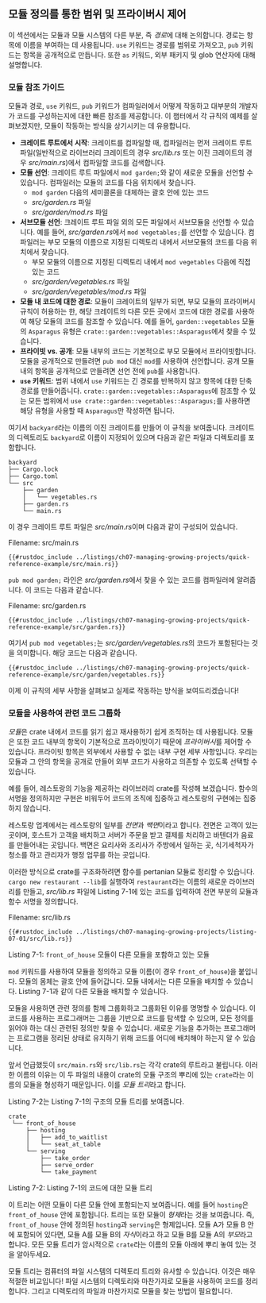 ## 모듈 정의를 통한 범위 및 프라이버시 제어

이 섹션에서는 모듈과 모듈 시스템의 다른 부분, 즉 *경로*에 대해 논의합니다. 경로는 항목에 이름을 부여하는 데 사용됩니다. `use` 키워드는 경로를 범위로 가져오고, `pub` 키워드는 항목을 공개적으로 만듭니다. 또한 `as` 키워드, 외부 패키지 및 glob 연산자에 대해 설명합니다.

### 모듈 참조 가이드

모듈과 경로, `use` 키워드, `pub` 키워드가 컴파일러에서 어떻게 작동하고 대부분의 개발자가 코드를 구성하는지에 대한 빠른 참조를 제공합니다. 이 챕터에서 각 규칙의 예제를 살펴보겠지만, 모듈이 작동하는 방식을 상기시키는 데 유용합니다.

- **크레이트 루트에서 시작**: 크레이트를 컴파일할 때, 컴파일러는 먼저 크레이트 루트 파일(일반적으로 라이브러리 크레이트의 경우 *src/lib.rs* 또는 이진 크레이트의 경우 *src/main.rs*)에서 컴파일할 코드를 검색합니다.
- **모듈 선언**: 크레이트 루트 파일에서 `mod garden;`와 같이 새로운 모듈을 선언할 수 있습니다. 컴파일러는 모듈의 코드를 다음 위치에서 찾습니다.
  - `mod garden` 다음의 세미콜론을 대체하는 괄호 안에 있는 코드
  - *src/garden.rs* 파일
  - *src/garden/mod.rs* 파일
- **서브모듈 선언**: 크레이트 루트 파일 외의 모든 파일에서 서브모듈을 선언할 수 있습니다. 예를 들어, *src/garden.rs*에서 `mod vegetables;`를 선언할 수 있습니다. 컴파일러는 부모 모듈의 이름으로 지정된 디렉토리 내에서 서브모듈의 코드를 다음 위치에서 찾습니다.
  - 부모 모듈의 이름으로 지정된 디렉토리 내에서 `mod vegetables` 다음에 직접 있는 코드
  - *src/garden/vegetables.rs* 파일
  - *src/garden/vegetables/mod.rs* 파일
- **모듈 내 코드에 대한 경로**: 모듈이 크레이트의 일부가 되면, 부모 모듈의 프라이버시 규칙이 허용하는 한, 해당 크레이트의 다른 모든 곳에서 코드에 대한 경로를 사용하여 해당 모듈의 코드를 참조할 수 있습니다. 예를 들어, `garden::vegetables` 모듈의 `Asparagus` 유형은 `crate::garden::vegetables::Asparagus`에서 찾을 수 있습니다.
- **프라이빗 vs. 공개**: 모듈 내부의 코드는 기본적으로 부모 모듈에서 프라이빗합니다. 모듈을 공개적으로 만들려면 `pub mod` 대신 `mod`를 사용하여 선언합니다. 공개 모듈 내의 항목을 공개적으로 만들려면 선언 전에 `pub`를 사용합니다.
- **`use` 키워드**: 범위 내에서 `use` 키워드는 긴 경로를 반복하지 않고 항목에 대한 단축 경로를 만들어줍니다. `crate::garden::vegetables::Asparagus`에 참조할 수 있는 모든 범위에서 `use crate::garden::vegetables::Asparagus;`를 사용하면 해당 유형을 사용할 때 `Asparagus`만 작성하면 됩니다.

여기서 `backyard`라는 이름의 이진 크레이트를 만들어 이 규칙을 보여줍니다. 크레이트의 디렉토리도 `backyard`로 이름이 지정되어 있으며 다음과 같은 파일과 디렉토리를 포함합니다.

```text
backyard
├── Cargo.lock
├── Cargo.toml
└── src
    ├── garden
    │   └── vegetables.rs
    ├── garden.rs
    └── main.rs
```

이 경우 크레이트 루트 파일은 *src/main.rs*이며 다음과 같이 구성되어 있습니다.

Filename: src/main.rs

```rust,noplayground,ignore
{{#rustdoc_include ../listings/ch07-managing-growing-projects/quick-reference-example/src/main.rs}}
```

`pub mod garden;` 라인은 *src/garden.rs*에서 찾을 수 있는 코드를 컴파일러에 알려줍니다. 이 코드는 다음과 같습니다.

Filename: src/garden.rs

```rust,noplayground,ignore
{{#rustdoc_include ../listings/ch07-managing-growing-projects/quick-reference-example/src/garden.rs}}
```

여기서 `pub mod vegetables;`는 *src/garden/vegetables.rs*의 코드가 포함된다는 것을 의미합니다. 해당 코드는 다음과 같습니다.

```rust,noplayground,ignore
{{#rustdoc_include ../listings/ch07-managing-growing-projects/quick-reference-example/src/garden/vegetables.rs}}
```

이제 이 규칙의 세부 사항을 살펴보고 실제로 작동하는 방식을 보여드리겠습니다!

### 모듈을 사용하여 관련 코드 그룹화

*모듈*은 crate 내에서 코드를 읽기 쉽고 재사용하기 쉽게 조직하는 데 사용됩니다.
모듈은 또한 코드 내부의 항목이 기본적으로 프라이빗이기 때문에 *프라이버시*를 제어할 수 있습니다.
프라이빗 항목은 외부에서 사용할 수 없는 내부 구현 세부 사항입니다.
우리는 모듈과 그 안의 항목을 공개로 만들어 외부 코드가 사용하고 의존할 수 있도록 선택할 수 있습니다.

예를 들어, 레스토랑의 기능을 제공하는 라이브러리 crate를 작성해 보겠습니다.
함수의 서명을 정의하지만 구현은 비워두어 코드의 조직에 집중하고 레스토랑의 구현에는 집중하지 않습니다.

레스토랑 업계에서는 레스토랑의 일부를 *전면*과 *백면*이라고 합니다.
전면은 고객이 있는 곳이며, 호스트가 고객을 배치하고 서버가 주문을 받고 결제를 처리하고 바텐더가 음료를 만들어내는 곳입니다.
백면은 요리사와 조리사가 주방에서 일하는 곳, 식기세척자가 청소를 하고 관리자가 행정 업무를 하는 곳입니다.

이러한 방식으로 crate를 구조화하려면 함수를  pertanian 모듈로 정리할 수 있습니다.
`cargo new restaurant --lib`를 실행하여 `restaurant`라는 이름의 새로운 라이브러리를 만들고, *src/lib.rs* 파일에 Listing 7-1에 있는 코드를 입력하여 전면 부분의 모듈과 함수 서명을 정의합니다.

Filename: src/lib.rs

```rust,noplayground
{{#rustdoc_include ../listings/ch07-managing-growing-projects/listing-07-01/src/lib.rs}}
```

Listing 7-1: `front_of_house` 모듈이 다른 모듈을 포함하고 있는 모듈

`mod` 키워드를 사용하여 모듈을 정의하고 모듈 이름(이 경우 `front_of_house`)을 붙입니다.
모듈의 몸체는 괄호 안에 들어갑니다.
모듈 내에서는 다른 모듈을 배치할 수 있습니다. Listing 7-1과 같이 다른 모듈을 배치할 수 있습니다.

모듈을 사용하면 관련 정의를 함께 그룹화하고 그룹화된 이유를 명명할 수 있습니다.
이 코드를 사용하는 프로그래머는 그룹을 기반으로 코드를 탐색할 수 있으며, 모든 정의를 읽어야 하는 대신 관련된 정의만 찾을 수 있습니다.
새로운 기능을 추가하는 프로그래머는 프로그램을 정리된 상태로 유지하기 위해 코드를 어디에 배치해야 하는지 알 수 있습니다.

앞서 언급했듯이 `src/main.rs`와 `src/lib.rs`는 각각 crate의 루트라고 불립니다.
이러한 이름의 이유는 이 두 파일의 내용이 crate의 모듈 구조의 뿌리에 있는 `crate`라는 이름의 모듈을 형성하기 때문입니다.
이를 *모듈 트리*라고 합니다.

Listing 7-2는 Listing 7-1의 구조의 모듈 트리를 보여줍니다.

```text
crate
 └── front_of_house
     ├── hosting
     │   ├── add_to_waitlist
     │   └── seat_at_table
     └── serving
         ├── take_order
         ├── serve_order
         └── take_payment
```

Listing 7-2: Listing 7-1의 코드에 대한 모듈 트리

이 트리는 어떤 모듈이 다른 모듈 안에 포함되는지 보여줍니다. 예를 들어 `hosting`은 `front_of_house` 안에 포함됩니다.
트리는 또한 모듈이 *형제*라는 것을 보여줍니다. 즉, `front_of_house` 안에 정의된 `hosting`과 `serving`은 형제입니다.
모듈 A가 모듈 B 안에 포함되어 있다면, 모듈 A를 모듈 B의 *자식*이라고 하고 모듈 B를 모듈 A의 *부모*라고 합니다.
모든 모듈 트리가 암시적으로 `crate`라는 이름의 모듈 아래에 뿌리 놓여 있는 것을 알아두세요.

모듈 트리는 컴퓨터의 파일 시스템의 디렉토리 트리와 유사할 수 있습니다.
이것은 매우 적절한 비교입니다! 파일 시스템의 디렉토리와 마찬가지로 모듈을 사용하여 코드를 정리합니다.
그리고 디렉토리의 파일과 마찬가지로 모듈을 찾는 방법이 필요합니다.
